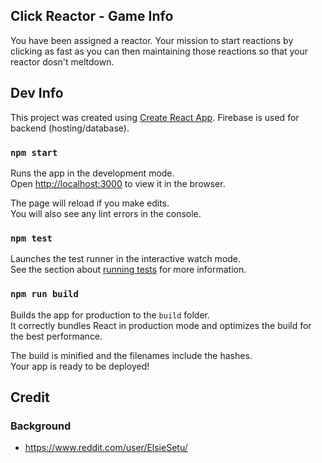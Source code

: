 ## Click Reactor - Game Info
You have been assigned a reactor. Your mission to start reactions by clicking as fast as you can then maintaining those reactions so that your reactor dosn't meltdown.

## Dev Info
This project was created using [Create React App](https://github.com/facebook/create-react-app). 
Firebase is used for backend (hosting/database).

### `npm start`

Runs the app in the development mode.<br>
Open [http://localhost:3000](http://localhost:3000) to view it in the browser.

The page will reload if you make edits.<br>
You will also see any lint errors in the console.

### `npm test`

Launches the test runner in the interactive watch mode.<br>
See the section about [running tests](https://facebook.github.io/create-react-app/docs/running-tests) for more information.

### `npm run build`

Builds the app for production to the `build` folder.<br>
It correctly bundles React in production mode and optimizes the build for the best performance.

The build is minified and the filenames include the hashes.<br>
Your app is ready to be deployed!

## Credit
### Background
- https://www.reddit.com/user/ElsieSetu/